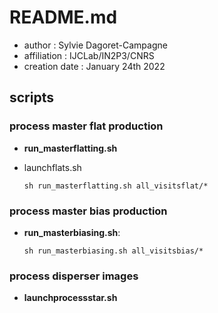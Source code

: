 # README.md

- author : Sylvie Dagoret-Campagne
- affiliation : IJCLab/IN2P3/CNRS
- creation date : January 24th 2022


## scripts


### process master flat production

- **run_masterflatting.sh**

- launchflats.sh

      sh run_masterflatting.sh all_visitsflat/*

### process master bias production


- **run_masterbiasing.sh**:

      sh run_masterbiasing.sh all_visitsbias/*


### process disperser images


- **launchprocessstar.sh**    

